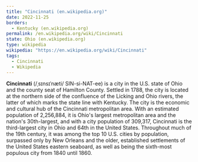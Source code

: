 ```yaml
---
title: "Cincinnati (en.wikipedia.org)"
date: 2022-11-25
borders:
  - Kentucky (en.wikipedia.org)
permalink: /en.wikipedia.org/wiki/Cincinnati
state: Ohio (en.wikipedia.org)
type: wikipedia
wikipedia: "https://en.wikipedia.org/wiki/Cincinnati"
tags:
  - Cincinnati
  - Wikipedia
---
```

**Cincinnati** (/ˌsɪnsɪˈnæti/ SIN-si-NAT-ee) is a city in the U.S. state of Ohio and the county seat of Hamilton County. Settled in 1788, the city is located at the northern side of the confluence of the Licking and Ohio rivers, the latter of which marks the state line with Kentucky. The city is the economic and cultural hub of the Cincinnati metropolitan area. With an estimated population of 2,256,884, it is Ohio's largest metropolitan area and the nation's 30th-largest, and with a city population of 309,317, Cincinnati is the third-largest city in Ohio and 64th in the United States. Throughout much of the 19th century, it was among the top 10 U.S. cities by population, surpassed only by New Orleans and the older, established settlements of the United States eastern seaboard, as well as being the sixth-most populous city from 1840 until 1860.